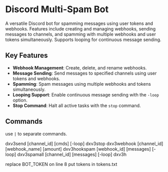 # Discord Multi-Spam Bot

A versatile Discord bot for spamming messages using user tokens and webhooks. Features include creating and managing webhooks, sending messages to channels, and spamming with multiple webhooks and user tokens simultaneously. Supports looping for continuous message sending.

## Key Features
- **Webhook Management**: Create, delete, and rename webhooks.
- **Message Sending**: Send messages to specified channels using user tokens and webhooks.
- **Spamming**: Spam messages using multiple webhooks and tokens simultaneously.
- **Looping Support**: Enable continuous message sending with the `-loop` option.
- **Stop Command**: Halt all active tasks with the `stop` command.

## Commands

use `|` to separate commands.

dxv3send [channel_id] [cmds] [-loop]
dxv3stop
dxv3webhook [channel_id] [webhook_name] [amount]
dxv3hookspam [webhook_id] [messages] [-loop]
dxv3spamall [channel_id] [messages] [-loop]
dxv3h

replace BOT_TOKEN on line 8 
put tokens in tokens.txt